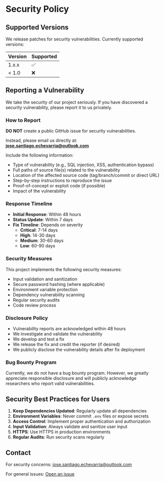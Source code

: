 # Security Policy

## Supported Versions

We release patches for security vulnerabilities. Currently supported versions:

| Version | Supported          |
| ------- | ------------------ |
| 1.x.x   | :white_check_mark: |
| < 1.0   | :x:                |

## Reporting a Vulnerability

We take the security of our project seriously. If you have discovered a security vulnerability, please report it to us privately.

### How to Report

**DO NOT** create a public GitHub issue for security vulnerabilities.

Instead, please email us directly at:
**jose.santiago.echevarria@outlook.com**

Include the following information:
- Type of vulnerability (e.g., SQL injection, XSS, authentication bypass)
- Full paths of source file(s) related to the vulnerability
- Location of the affected source code (tag/branch/commit or direct URL)
- Step-by-step instructions to reproduce the issue
- Proof-of-concept or exploit code (if possible)
- Impact of the vulnerability

### Response Timeline

- **Initial Response**: Within 48 hours
- **Status Update**: Within 7 days
- **Fix Timeline**: Depends on severity
  - **Critical**: 7-14 days
  - **High**: 14-30 days
  - **Medium**: 30-60 days
  - **Low**: 60-90 days

### Security Measures

This project implements the following security measures:

- Input validation and sanitization
- Secure password hashing (where applicable)
- Environment variable protection
- Dependency vulnerability scanning
- Regular security audits
- Code review process

### Disclosure Policy

- Vulnerability reports are acknowledged within 48 hours
- We investigate and validate the vulnerability
- We develop and test a fix
- We release the fix and credit the reporter (if desired)
- We publicly disclose the vulnerability details after fix deployment

### Bug Bounty Program

Currently, we do not have a bug bounty program. However, we greatly appreciate responsible disclosure and will publicly acknowledge researchers who report valid vulnerabilities.

## Security Best Practices for Users

1. **Keep Dependencies Updated**: Regularly update all dependencies
2. **Environment Variables**: Never commit `.env` files or expose secrets
3. **Access Control**: Implement proper authentication and authorization
4. **Input Validation**: Always validate and sanitize user input
5. **HTTPS**: Use HTTPS in production environments
6. **Regular Audits**: Run security scans regularly

## Contact

For security concerns: jose.santiago.echevarria@outlook.com

For general issues: [Open an issue](https://github.com/josemsantiago/PickCardGame/issues)
